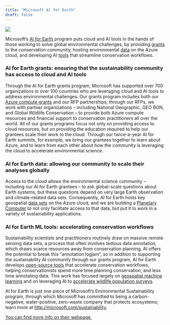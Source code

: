 ```yaml
---
title: "Microsoft Al for Earth"
draft: false
---
```


![](/images/sponsor/Microsoft-logo_rgb_c-gray.png)

Microsoft’s [AI for Earth](http://aka.ms/aiforearth) program puts cloud and AI tools in the hands of those working to solve global environmental challenges, by providing [grants](https://aka.ms/ai4egrants) to the conservation community, hosting environmental [data](https://aka.ms/ai4edata) on the Azure cloud, and developing AI [tools](http://aka.ms/ai4etech) that streamline conservation workflows.

### Al for Earth grants: ensuring that the sustainability community has access to cloud and Al tools

Through the AI for Earth grants program, Microsoft has supported over 700 organizations in over 100 countries who are leveraging cloud and AI tools to address environmental challenges.  Our grants program includes both our [Azure compute grants](https://aka.ms/ai4e-compute-grants) and our RFP partnerships; through our RFPs, we work with partner organizations – including National Geographic, GEO BON, and Global Wildlife Conservation – to provide both Azure compute resources and financial support to conservation practitioners all over the world.  All of our grants programs focus not only on providing access to cloud resources, but on providing the education required to help our grantees scale their work to the cloud.  Through our twice-a-year AI for Earth summits, for example, we bring our grantees together to learn about Azure, and to learn from each other about how the community is leveraging the cloud to accelerate environmental science.

### Al for Earth data: allowing our community to scale their analyses globally

Access to the cloud allows the environmental science community – including our AI for Earth grantees – to ask global-scale questions about Earth systems, but these questions depend on very large Earth observation and climate-related data sets.  Consequently, AI for Earth hosts key geospatial [data sets](http://aka.ms/ai4edata) on the Azure cloud, and we are building a [Planetary Computer](https://aka.ms/planetarycomputer) to not only facilitate access to that data, but put it to work in a variety of sustainability applications.

### Al for Earth ML tools: accelerating conservation workflows

Sustainability scientists and practitioners routinely draw on massive remote sensing data sets, a process that often involves tedious data annotation, which draws scarce resources away from conservation planning.  AI offers the potential to break this “annotation logjam”, so in addition to supporting the sustainability AI community through our grants program, AI for Earth develops [open-source tools](https://aka.ms/ai4etech) that accelerate conservation workflows, helping conservationists spend more time planning conservation, and less time annotating data.  This work has focused largely on [geospatial machine learning](https://aka.ms/landcovermapping) and on leveraging AI to [accelerate wildlife population surveys](https://aka.ms/biodiversitysurveys[AI_for_Earth_overview__FOSS4G_.odt](/uploads/a34e91783148d5421cd6918d2c1d6c66/AI_for_Earth_overview__FOSS4G_.odt)).

AI for Earth is just one piece of Microsoft’s Environmental Sustainability program, through which Microsoft has committed to being a carbon-negative, water-positive, zero-waste company that protects ecosystems; learn more at http://microsoft.com/sustainability.

[You can find more info on their webpage.](http://aka.ms/aiforearth)
